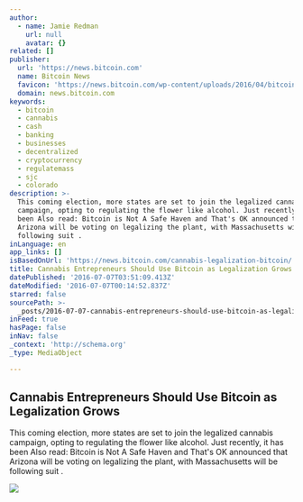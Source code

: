 ```yaml
---
author:
  - name: Jamie Redman
    url: null
    avatar: {}
related: []
publisher:
  url: 'https://news.bitcoin.com'
  name: Bitcoin News
  favicon: 'https://news.bitcoin.com/wp-content/uploads/2016/04/bitcoin_fav.png'
  domain: news.bitcoin.com
keywords:
  - bitcoin
  - cannabis
  - cash
  - banking
  - businesses
  - decentralized
  - cryptocurrency
  - regulatemass
  - sjc
  - colorado
description: >-
  This coming election, more states are set to join the legalized cannabis
  campaign, opting to regulating the flower like alcohol. Just recently, it has
  been Also read: Bitcoin is Not A Safe Haven and That's OK announced that
  Arizona will be voting on legalizing the plant, with Massachusetts will be
  following suit .
inLanguage: en
app_links: []
isBasedOnUrl: 'https://news.bitcoin.com/cannabis-legalization-bitcoin/'
title: Cannabis Entrepreneurs Should Use Bitcoin as Legalization Grows
datePublished: '2016-07-07T03:51:09.413Z'
dateModified: '2016-07-07T00:14:52.837Z'
starred: false
sourcePath: >-
  _posts/2016-07-07-cannabis-entrepreneurs-should-use-bitcoin-as-legalization-gr.md
inFeed: true
hasPage: false
inNav: false
_context: 'http://schema.org'
_type: MediaObject

---
```

<article style=""><h1>Cannabis Entrepreneurs Should Use Bitcoin as Legalization Grows</h1><p>This coming election, more states are set to join the legalized cannabis campaign, opting to regulating the flower like alcohol. Just recently, it has been Also read: Bitcoin is Not A Safe Haven and That's OK announced that Arizona will be voting on legalizing the plant, with Massachusetts will be following suit .</p><img src="https://news.bitcoin.com/wp-content/uploads/2016/07/Cannabis-Entrepreneurs-Should-Seriously-Consider-Bitcoin.jpg" /></article>